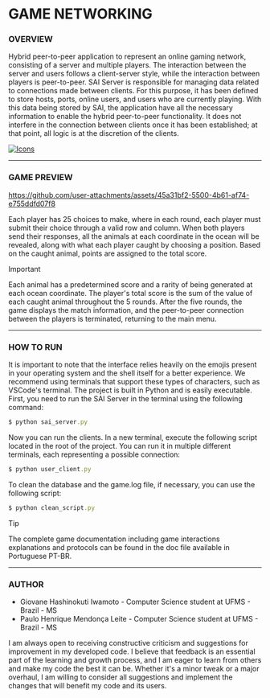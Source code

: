 # GAME NETWORKING

### **OVERVIEW**

Hybrid peer-to-peer application to represent an online gaming network, consisting of a server and multiple players. The interaction between the server and users follows a client-server style, while the interaction between players is peer-to-peer. SAI Server is responsible for managing data related to connections made between clients. For this purpose, it has been defined to store hosts, ports, online users, and users who are currently playing. With this data being stored by SAI, the application have all the necessary information to enable the hybrid peer-to-peer functionality. It does not interfere in the connection between clients once it has been established; at that point, all logic is at the discretion of the clients.

[![Icons](https://skillicons.dev/icons?i=py,powershell,vscode&theme=dark)](https://skillicons.dev)

---

### **GAME PREVIEW**

https://github.com/user-attachments/assets/45a31bf2-5500-4b61-af74-e755ddfd07f8

Each player has 25 choices to make, where in each round, each player must submit their choice through a valid row and column. When both players send their responses, all the animals at each coordinate in the ocean will be revealed, along with what each player caught by choosing a position. Based on the caught animal, points are assigned to the total score.

> [!IMPORTANT]
> Each animal has a predetermined score and a rarity of being generated at each ocean coordinate. The player's total score is the sum of the value of each caught animal throughout the 5 rounds. After the five rounds, the game displays the match information, and the peer-to-peer connection between the players is terminated, returning to the main menu.

---

### **HOW TO RUN**

It is important to note that the interface relies heavily on the emojis present in your operating system and the shell itself for a better experience. We recommend using terminals that support these types of characters, such as VSCode's terminal. The project is built in Python and is easily executable. First, you need to run the SAI Server in the terminal using the following command:

```ruby
$ python sai_server.py
```

Now you can run the clients. In a new terminal, execute the following script located in the root of the project. You can run it in multiple different terminals, each representing a possible connection:

```ruby
$ python user_client.py
```

To clean the database and the game.log file, if necessary, you can use the following script:

```ruby
$ python clean_script.py
```

> [!TIP]
> The complete game documentation including game interactions explanations and protocols can be found in the doc file available in Portuguese PT-BR.

---

### **AUTHOR**

- Giovane Hashinokuti Iwamoto - Computer Science student at UFMS - Brazil - MS
- Paulo Henrique Mendonça Leite - Computer Science student at UFMS - Brazil - MS

I am always open to receiving constructive criticism and suggestions for improvement in my developed code. I believe that feedback is an essential part of the learning and growth process, and I am eager to learn from others and make my code the best it can be. Whether it's a minor tweak or a major overhaul, I am willing to consider all suggestions and implement the changes that will benefit my code and its users.
